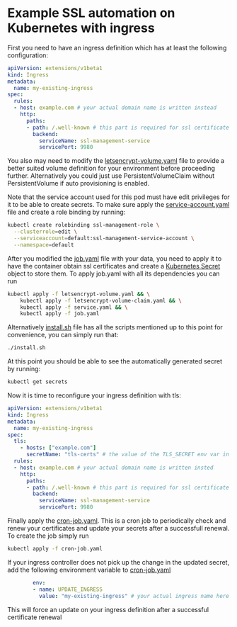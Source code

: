 # Example SSL automation on Kubernetes with ingress
First you need to have an ingress definition which has at least the following configuration:

```yaml
apiVersion: extensions/v1beta1
kind: Ingress
metadata:
  name: my-existing-ingress
spec:
  rules:
  - host: example.com # your actual domain name is written instead
    http:
      paths:
      - path: /.well-known # this part is required for ssl certificate generation and must be a permanent part of your ingress definition
        backend:
          serviceName: ssl-management-service
          servicePort: 9980

``` 

You also may need to modify the [letsencrypt-volume.yaml](letsencrypt-volume.yaml) file to provide a better suited volume definition for your environment before proceeding further. Alternatively you could just use PersistentVolumeClaim without PersistentVolume if auto provisioning is enabled.

Note that the service account used for this pod must have edit privileges for it to be able to create secrets. To make sure apply the [service-account.yaml](service-account.yaml) file and create a role binding by running:
```bash
kubectl create rolebinding ssl-management-role \
  --clusterrole=edit \
  --serviceaccount=default:ssl-management-service-account \
  --namespace=default
```

After you modified the [job.yaml](job.yaml) file with your data, you need to apply it to have the container obtain ssl certificates and create a [Kubernetes Secret](https://kubernetes.io/docs/concepts/configuration/secret/) object to store them. To apply job.yaml with all its dependencies you can run
 
```bash
kubectl apply -f letsencrypt-volume.yaml && \
    kubectl apply -f letsencrypt-volume-claim.yaml && \
    kubectl apply -f service.yaml && \
    kubectl apply -f job.yaml
```

Alternatively [install.sh](install.sh) file has all the scripts mentioned up to this point for convenience, you can simply run that:
```bash
./install.sh
```

At this point you should be able to see the automatically generated secret by running:
```bash
kubectl get secrets
```

Now it is time to reconfigure your ingress definition with tls:
```yaml
apiVersion: extensions/v1beta1
kind: Ingress
metadata:
  name: my-existing-ingress
spec:
  tls:
    - hosts: ["example.com"]
      secretName: "tls-certs" # the value of the TLS_SECRET env var in job.yaml
  rules:
  - host: example.com # your actual domain name is written insted
    http:
      paths:
      - path: /.well-known # this part is required for ssl certificate generation and must be a permanent part of your ingress definition
        backend:
          serviceName: ssl-management-service
          servicePort: 9980

``` 

Finally apply the [cron-job.yaml](cron-job.yaml). This is a cron job to periodically check and renew your certificates and update your secrets after a successfull renewal. To create the job simply run
```bash
kubectl apply -f cron-job.yaml
```

If your ingress controller does not pick up the change in the updated secret, add the following environment variable to [cron-job.yaml](cron-job.yaml)
```yaml
        env:
        - name: UPDATE_INGRESS
          value: "my-existing-ingress" # your actual ingress name here

```
This will force an update on your ingress definition after a successful certificate renewal